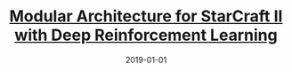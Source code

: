 ---
title: "[Modular Architecture for StarCraft II with Deep Reinforcement Learning](https://sites.google.com/view/modular-sc2-deeprl/home)"
collection: publications
permalink: https://sites.google.com/view/modular-sc2-deeprl/home
excerpt: ''
date: 2019-01-01
venue: 'AIIDE'
paperurl: 'https://arxiv.org/pdf/1811.03555.pdf'
citation: '<b>Dennis Lee*</b>, Haoran Tang*, Jeffrey O Zhang, Huazhe Xu, Trevor Darrell, Pieter Abbeel. &quot;Modular Architecture for StarCraft II with Deep Reinforcement Learning.&quot; <i>Artificial Intelligence and Interactive Digital Entertainment 2019</i>.'
---
